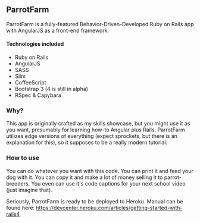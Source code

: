 ## ParrotFarm
ParrotFarm is a fully-featured Behavior-Driven-Developed Ruby on Rails app with AngularJS as a front-end framework.

#### Technologies included
* Ruby on Rails
* AngularJS
* SASS
* Slim
* CoffeeScript
* Bootstrap 3 (4 is still in alpha)
* RSpec & Capybara

### Why?
This app is originally crafted as my skills showcase, but you might use it as you want, presumably for learning how-to Angular plus Rails. ParrotFarm utilizes edge versions of everything (expect sprockets, but there is an explanation for this), so it supposes to be a really modern tutorial.

### How to use
You can do whatever you want with this code. You can print it and feed your dog with it. You can copy it and make a lot of money selling it to parrot-breeders. You even can use it's code captions for your next school video (just imagine that).

Seriously, ParrotFarm is ready to be deployed to Heroku. Manual can be found here: https://devcenter.heroku.com/articles/getting-started-with-rails4

